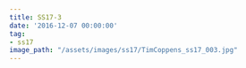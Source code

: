 ```yaml
---
title: SS17-3
date: '2016-12-07 00:00:00'
tag:
- ss17
image_path: "/assets/images/ss17/TimCoppens_ss17_003.jpg"
---
```


